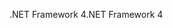 <span data-ttu-id="fc705-101">.NET Framework 4</span><span class="sxs-lookup"><span data-stu-id="fc705-101">.NET Framework 4</span></span>